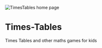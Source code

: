 ![TimesTables home page](http://visteconarte.com/TimesTables/TimesTablesHome.png)
# Times-Tables
Times Tables and other maths games for kids
